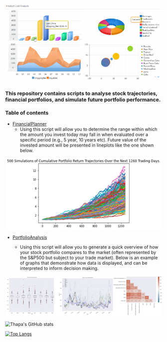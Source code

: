 
![FinancialAnalysisPic](https://github.com/TribThapa/FinancialAnalysis/blob/main/Images/FinancialAnalysis.gif)

### This repository contains scripts to analyse stock trajectories, financial portfolios, and simulate future portfolio performance.

### Table of contents

- [FinancialPlanner](https://github.com/TribThapa/FinancialAnalysis/tree/main/FinancialPlanner)
     - Using this script will allow you to determine the range within which the amount you invest today may fall in when evaluated over a specific period (e.g., 5 year, 10 years etc). Future value of the invested amount will be presented in lineplots like the one shown below.  

<p align="center">
    <img src="/Images/Sim_LinePlot.png">
</p>

- [PortfolioAnalysis](https://github.com/TribThapa/FinancialAnalysis/tree/main/PortoflioAnalysis)

    - Using this script will allow you to generate a quick overview of how your stock portfolio compares to the market (often represented by the S&P500 but subject to your trade market). Below is an example of graphs that demonstrate how data is displayed, and   can be interpreted to inform decision making. 

<p align="center">
    <img src="/Images/PortfolioAnalysis.JPG">
</p>






<!--- [![Thapa's GitHub stats](https://github-readme-stats.vercel.app/api?username=TribT&show_icons=true&theme=dark)](https://github.com/TribT/github-readme-stats)--->

![Thapa's GitHub stats](https://github-readme-stats.vercel.app/api?username=TribThapa&theme=dark&show_icons=true&title_color=Blue)

[![Top Langs](https://github-readme-stats.vercel.app/api/top-langs/?username=TribThapa&layout=compact&theme=dark&title_color=Blue)](https://github.com/TribThapa/github-readme-stats)
